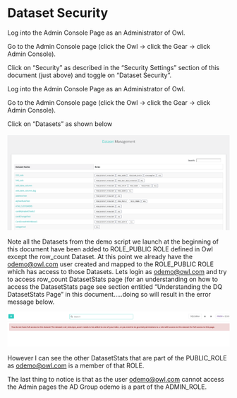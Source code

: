 # Dataset Security

Log into the Admin Console Page as an Administrator of Owl.

Go to the Admin Console page (click the Owl -> click the Gear -> click Admin Console).

Click on “Security” as described in the “Security Settings” section of this document (just above) and toggle on “Dataset Security”.

Log into the Admin Console Page as an Administrator of Owl.

Go to the Admin Console page (click the Owl -> click the Gear -> click Admin Console).

Click on “Datasets” as shown below

![](<../../../.gitbook/assets/Screen Shot 2019-09-05 at 11.07.43 PM.png>)

Note all the Datasets from the demo script we launch at the beginning of this document have been added to ROLE\_PUBLIC ROLE defined in Owl except the row\_count Dataset. At this point we already have the [odemo@owl.com](mailto:odemo@owl.com) user created and mapped to the ROLE\_PUBLIC ROLE which has access to those Datasets. Lets login as [odemo@owl.com](mailto:odemo@owl.com) and try to access row\_count DatasetStats page (for an understanding on how to access the DatasetStats page see section entitled “Understanding the DQ DatasetStats Page” in this document…..doing so will result in the error message below.

![](<../../../.gitbook/assets/Screen Shot 2019-09-05 at 11.08.43 PM.png>)

However I can see the other DatasetStats that are part of the PUBLIC\_ROLE as [odemo@owl.com](mailto:odemo@owl.com) is a member of that ROLE.

The last thing to notice is that as the user [odemo@owl.com](mailto:odemo@owl.com) cannot access the Admin pages the AD Group odemo is a part of the ADMIN\_ROLE.
